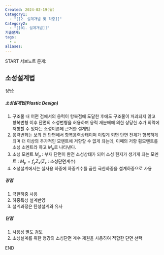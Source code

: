```yaml
---
Created: 2024-02-19(월)
Category1:
  - "[[2. 설계개념 및 하중]]"
Category2:
  - "[[01. 설계개념]]"
기출문제:
tags:
  - ✏️
aliases:
---
```

START
서브노트
문제:  
## 소성설계법 



정답: 


##### 소성설계법(Plastic Design)

1. 구조물 내 어떤 점에서의 응력이 항복점에 도달한 후에도 구조물이 파괴되지 않고 항복변형 이후 단면의 소성변형을 허용하며 응력 재분배에 의한 상당한 추가 외력에 저항할 수 있다는 소성이론에 근거한 설계법
2. 응력변화는 보의 전 단면에서 항복응력상태이며 이렇게 되면 단면 전체가 항복하게 되며 더 이상의 추가적인 모멘트에 저항할 수 없게 되는데, 이때의 저항 휨모멘트를 소성 소멘트라 하고 $M_p$로 나타낸다.
3. 소성 모멘트 $M_p$ : 부재 단면이 완전 소성상태가 되어 소성 힌지가 생기게 되는 모멘트 : $M_p=f_y Z_x$($Z_x$ : 소성단면계수)
4. 소성설계에서는 실사용 하중에 하중계수를 곱한 극한하중을 설계하중으로 사용

##### 장점

1. 극한하중 사용
2. 하중특성 설계반영
3. 설계과정은 탄성설계와 유사

##### 단점

1. 사용성 별도 검토
2. 소성설계를 위한 형강의 소성단면 계수 제원을 사용하여 적합한 단면 선택
<!--ID: 1690193908342-->
END

